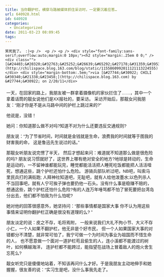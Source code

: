 ```yaml
---
title: 当你翻护栏，横穿马路被媒体抓住采访时，一定要沉着应答…
url: 640928.html
id: 640928
categories:
  - Uncategorized
date: 2011-03-23 08:09:45
tags:
---
```


    笑死我了。 :)<p />  <p /> <p /> <div style="font-family:sans-serif;overflow:auto;margin:0 10px;"><h2 style="margin:.25em 0 0;" /><div class="">[&#24403;&#20320;&#32763;&#25252;&#26639;&#65292;&#27178;&#31359;&#39532;&#36335;&#34987;&#23186;&#20307;&#25235;&#20303;&#37319;&#35775;&#26102;&#65292;&#19968;&#23450;&#35201;&#27785;&#30528;&#24212;&#31572;&hellip;](http://chilispace.blog.163.com/blog/static/1155860992011121113224555)</div> <div style="margin-bottom:.5em;">via [&#27744;&#30922; CHILI &#30340;&#21338;&#23458;](http://chilispace.blog.163.com) by &#27744;&#30922; on 2/20/11</div>
 <div><div style="font-family:Tahoma;line-height:normal;font-size:12px;"><h4 style="font-family:Tahoma;font-size:1.1em;margin:20px 0 10px;padding:0;" /><div style="font-weight:normal;line-height:normal;font-size:12px;"><div style="font-family:Arial;font-size:14px;margin:0 0 16px;padding:0 16px 0 4px;">一天，在回家的路上，我朋友被一群拿着摄像机的家伙拦住了……，其中一个拿着话筒的靓女说他们是XX报社的，要采访。 采访开始后，那靓女问我朋友：“刚才你是不是从马路中间的护栏上跳过来的?”<p />他说是，没错！<p />她问：你知道那么做不对吗?知道不对为什么还要违反交通规则?<p />朋友说：“为了节省时间，时间就是金钱就是生命，浪费我的时间就等于图我的财害我的命， 这是鲁迅先生说过的话。”<p />那靓女听朋友说完愣了半天， 然后才想起来问：难道就不知道那么做是很危险的吗? 朋友说习惯就好了，这世界上哪有绝对安全的地方?地球是转动的，生命是运动的，一不留神谁都能玩完，睡觉都能活活把人睡死吃饭都能把人活活噎死，想通这些，跳个护栏还怕什么危险。 游骑兵部队听过吧，NB吧，叫索马里民兵打的满街跑; 人拜神社知道吧，无耻吧，就有人给他泼墨水;以色列杀人不当回事吧，就有人宁可挨子弹也要扔他一石头。没有什么事是稳赚不赔的，想通这些，跳个护栏还怕什么危险?有的人连万年唾骂都不怕了冒死要把台湾岛分出去，他们都不怕我为什么怕呢? <p />她对他的回答很感意外，她坚持问：“那些事情都是国家大事 你不认为用这些事情来证明你翻护栏正确是很没有道理的么? ”<p />朋友淡定的说：皮之不存，毛将焉附， 一般来说我们大礼不拘小节、大义不存小仁，一个人如果不翻护栏，他无非是个好市民， 但一个人如果国家大事的对错都分不清楚，就非常可怕了，我宁可做一个为时间为事业为祖国而不惜生命的人， 也不愿意做一个面对一道护栏苟且偷生的人，连小溪都不能渡过的树叶，如何横越海洋， 连护栏都不能跨过，能指望在战场上冒着敌人的炮火舍生忘死么? <p />靓女听完只是傻傻地站着，不知该再问什么才好。于是我朋友主动地伸手和她握握，很友善的说：“实习生是吧，没什么事我先走了。</div></div></div></div></div>
  